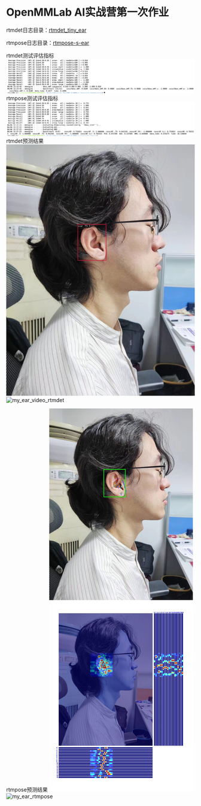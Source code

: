 # OpenMMLab AI实战营第一次作业

rtmdet日志目录：[rtmdet_tiny_ear](mmdetection%2Fwork_dirs%2Frtmdet_tiny_ear)

rtmpose日志目录：[rtmpose-s-ear](mmpose%2Fwork_dirs%2Frtmpose-s-ear)

rtmdet测试评估指标
![rtmdet测试评估指标.png](rtmdet%E6%B5%8B%E8%AF%95%E8%AF%84%E4%BC%B0%E6%8C%87%E6%A0%87.png)
rtmpose测试评估指标
![rtmpose测试评估指标.png](rtmpose%E6%B5%8B%E8%AF%95%E8%AF%84%E4%BC%B0%E6%8C%87%E6%A0%87.png)
rtmdet预测结果
![my_ear.jpg](mmdetection%2Foutputs%2FE2_rtmdet%2Fvis%2Fmy_ear.jpg)
![my_ear_video_rtmdet](https://github.com/superegg-M/OpenMMLabCamp/assets/53904232/62de4bfb-da91-4567-b683-4b1494c92212)


rtmpose预测结果
![my_ear.jpg](mmpose%2Foutputs%2FG2_Fasterrcnn-RTMPose%2Fmy_ear.jpg)
![my_ear_rtmpose](https://github.com/superegg-M/OpenMMLabCamp/assets/53904232/7df25d80-3c7b-4ad7-a5d2-570175cf0053)
